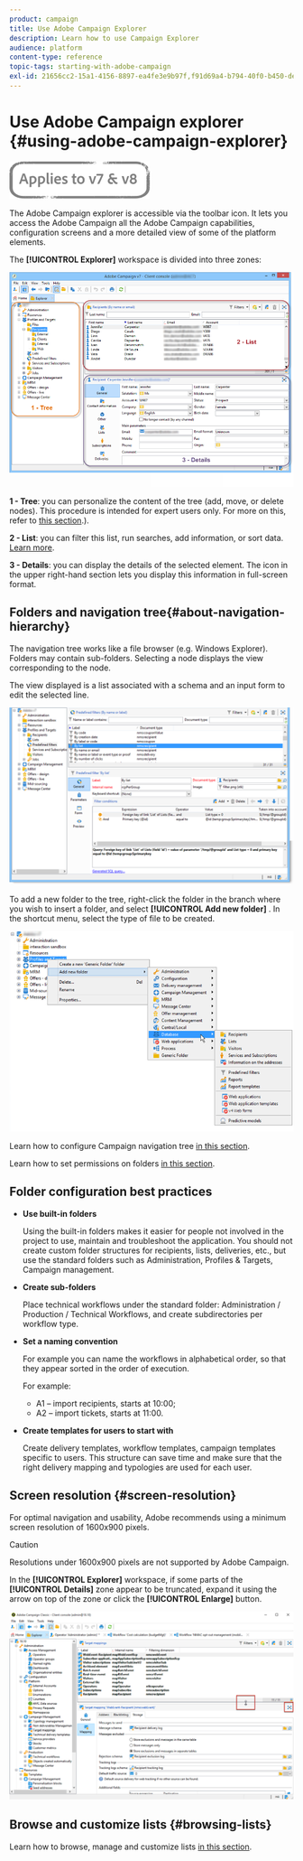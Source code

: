 ```yaml
---
product: campaign
title: Use Adobe Campaign Explorer
description: Learn how to use Campaign Explorer
audience: platform
content-type: reference
topic-tags: starting-with-adobe-campaign
exl-id: 21656cc2-15a1-4156-8897-ea4fe3e9b97f,f91d69a4-b794-40f0-b450-de862d7333e2
---
```

# Use Adobe Campaign explorer {#using-adobe-campaign-explorer}

![](../../assets/common.svg)

The Adobe Campaign explorer is accessible via the toolbar icon. It lets you access the Adobe Campaign all the Adobe Campaign capabilities, configuration screens and a more detailed view of some of the platform elements.

The **[!UICONTROL Explorer]** workspace is divided into three zones:

![](assets/s_ncs_user_navigation.png)

**1 - Tree**: you can personalize the content of the tree (add, move, or delete nodes). This procedure is intended for expert users only. For more on this, refer to  [this section](#about-navigation-hierarchy).).

**2 - List**: you can filter this list, run searches, add information, or sort data. [Learn more](adobe-campaign-ui-lists.md).

**3 - Details**: you can display the details of the selected element. The icon in the upper right-hand section lets you display this information in full-screen format.

## Folders and navigation tree{#about-navigation-hierarchy}

The navigation tree works like a file browser (e.g. Windows Explorer). Folders may contain sub-folders. Selecting a node displays the view corresponding to the node.

The view displayed is a list associated with a schema and an input form to edit the selected line.

![](assets/d_ncs_integration_navigation.png)

To add a new folder to the tree, right-click the folder in the branch where you wish to insert a folder, and select **[!UICONTROL Add new folder]** . In the shortcut menu, select the type of file to be created.

![](assets/d_ncs_integration_navigation_create.png)

Learn how to configure Campaign navigation tree [in this section](../../configuration/using/configuration.md).

Learn how to set permissions on folders [in this section](access-management-folders.md).

## Folder configuration best practices

* **Use built-in folders**

  Using the built-in folders makes it easier for people not involved in the project to use, maintain and troubleshoot the application. You should not create custom folder structures for recipients, lists, deliveries, etc., but use the standard folders such as Administration, Profiles & Targets, Campaign management.

* **Create sub-folders**

  Place technical workflows under the standard folder: Administration / Production / Technical Workflows, and create subdirectories per workflow type.
  
* **Set a naming convention**

  For example you can name the workflows in alphabetical order, so that they appear sorted in the order of execution.
  
  For example:
  
  * A1 – import recipients, starts at 10:00;
  * A2 – import tickets, starts at 11:00.

* **Create templates for users to start with**

  Create delivery templates, workflow templates, campaign templates specific to users. This structure can save time and make sure that the right delivery mapping and typologies are used for each user.

## Screen resolution {#screen-resolution}

For optimal navigation and usability, Adobe recommends using a minimum screen resolution of 1600x900 pixels.

>[!CAUTION]
>
>Resolutions under 1600x900 pixels are not supported by Adobe Campaign.

In the **[!UICONTROL Explorer]** workspace, if some parts of the **[!UICONTROL Details]** zone appear to be truncated, expand it using the arrow on top of the zone or click the **[!UICONTROL Enlarge]** button.

![](assets/s_ncs_user_resolution.png)

## Browse and customize lists {#browsing-lists}

Learn how to browse, manage and customize lists [in this section](adobe-campaign-ui-lists.md).
